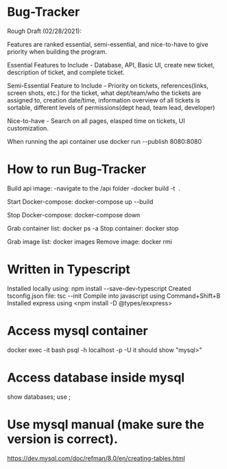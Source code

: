 # Bug-Tracker

Rough Draft (02/28/2021):

Features are ranked essential, semi-essential, and nice-to-have to give priority when building the program.

Essential Features to Include - Database, API, Basic UI, create new ticket, description of ticket, and complete ticket.

Semi-Essential Feature to Include - Priority on tickets, references(links, screen shots, etc.) for the ticket, what dept/team/who the tickets are assigned to,                                           creation date/time, information overview of all tickets is sortable, different levels of permissions(dept head, team lead,                                           developer)

Nice-to-have - Search on all pages, elasped time on tickets, UI customization.

When running the api container use docker run --publish 8080:8080 <file name>

# How to run Bug-Tracker
Build api image: 
    -navigate to the /api folder
    -docker build -t <image name> .

Start Docker-compose: docker-compose up --build

Stop Docker-compose: docker-compose down

Grab container list: docker ps -a
Stop container: docker stop <container id>

Grab image list: docker images
Remove image: docker rmi <image id>

# Written in Typescript
Installed locally using: npm install --save-dev-typescript
Created tsconfig.json file: tsc --init
Compile into javascript using Command+Shift+B
Installed express using <npm install -D @types/exxpress>

# Access mysql container
docker exec -it <container id> bash
psql -h localhost -p<port number> -U <user name> <database name>
it should show "mysql>"

# Access database inside mysql
show databases;
use <db name>;

# Use mysql manual (make sure the version is correct).
https://dev.mysql.com/doc/refman/8.0/en/creating-tables.html